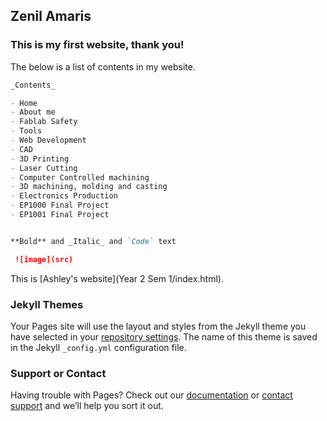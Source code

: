## Zenil Amaris

### This is my first website, thank you!

The below is a list of contents in my website.

```markdown
_Contents_

- Home
- About me
- Fablab Safety
- Tools
- Web Development
- CAD
- 3D Printing
- Laser Cutting
- Computer Controlled machining
- 3D machining, molding and casting
- Electronics Production 
- EP1000 Final Project
- EP1001 Final Project


**Bold** and _Italic_ and `Code` text

 ![image](src)
```

This is [Ashley's website](Year 2 Sem 1/index.html).

### Jekyll Themes

Your Pages site will use the layout and styles from the Jekyll theme you have selected in your [repository settings](https://github.com/ZenilAmaris/polyprojects/settings/pages). The name of this theme is saved in the Jekyll `_config.yml` configuration file.

### Support or Contact

Having trouble with Pages? Check out our [documentation](https://docs.github.com/categories/github-pages-basics/) or [contact support](https://support.github.com/contact) and we’ll help you sort it out.
